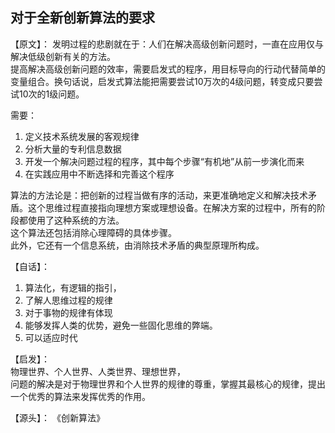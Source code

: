 ## 对于全新创新算法的要求

【原文】：
发明过程的悲剧就在于：人们在解决高级创新问题时，一直在应用仅与解决低级创新有关的方法。  
提高解决高级创新问题的效率，需要启发式的程序，用目标导向的行动代替简单的变量组合。换句话说，启发式算法能把需要尝试10万次的4级问题，转变成只要尝试10次的1级问题。  

需要：  
1. 定义技术系统发展的客观规律
2. 分析大量的专利信息数据
3. 开发一个解决问题过程的程序，其中每个步骤“有机地”从前一步演化而来
4. 在实践应用中不断选择和完善这个程序

算法的方法论是：把创新的过程当做有序的活动，来更准确地定义和解决技术矛盾。这个思维过程直接指向理想方案或理想设备。在解决方案的过程中，所有的阶段都使用了这种系统的方法。  
这个算法还包括消除心理障碍的具体步骤。  
此外，它还有一个信息系统，由消除技术矛盾的典型原理所构成。


【自话】：

1. 算法化，有逻辑的指引，
2. 了解人思维过程的规律
3. 对于事物的规律有体现
4. 能够发挥人类的优势，避免一些固化思维的弊端。
5. 可以适应时代

【启发】：  
物理世界、个人世界、人类世界、理想世界，  
问题的解决是对于物理世界和个人世界的规律的尊重，掌握其最核心的规律，提出一个优秀的算法来发挥优秀的作用。  

【源头】：
《创新算法》
